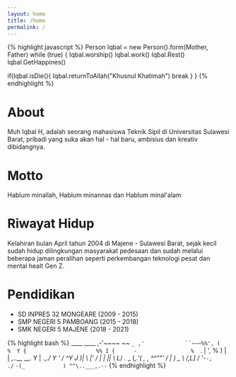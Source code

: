 ```yaml
---
layout: home
title: /home
permalink: /
---
```

{% highlight javascript %}
Person Iqbal = new Person().form(Mother, Father)
while (true) {
  Iqbal.worship()
  Iqbal.work()
  Iqbal.Rest()
  Iqbal.GetHappines()

  if(Iqbal.isDie(){
      Iqbal.returnToAllah("Khusnul Khatimah")
      break
  }
}
{% endhighlight %}

# About
Muh Iqbal H, adalah seorang mahasiswa Teknik Sipil di Universitas Sulawesi Barat, pribadi yang suka akan hal - hal baru, ambisius dan kreativ dibidangnya.

# Motto
Hablum minallah, Hablum minannas dan Hablum minal'alam

# Riwayat Hidup
Kelahiran bulan April tahun 2004 di Majene - Sulawesi Barat, sejak kecil sudah hidup dilingkungan masyarakat pedesaan dan sudah melalui beberapa jaman peralihan seperti perkembangan teknologi pesat dan mental healt Gen Z.

# Pendidikan
- SD INPRES 32 MONGEARE (2009 - 2015)
- SMP NEGERI 5 PAMBOANG (2015 - 2018)
- SMK NEGERI 5 MAJENE (2018 - 2021)

{% highlight bash %}
            ____  ____
     ,-'~~~~    ~~     `_
   ,'             ``~~~%%',
  (                     %  Y
 {                      %% I
{      -                 %  `.
|       ',                %  )
|        |   ,..__      __. Y
|    .,_./  Y ' / ^Y   J   )|
\           |' /   |   |   ||
 \          L_/    . _ (_,.'(
  \,   ,      ^^""' / |      )
    \_  \          /,L]     /
      '-_`-,       ` `   ./`
         `-(_            )
             ^^\..___,.--`
{% endhighlight %}
